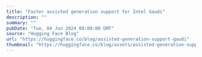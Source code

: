 ```yaml
---
title: "Faster assisted generation support for Intel Gaudi"
description: ""
summary: ""
pubDate: "Tue, 04 Jun 2024 00:00:00 GMT"
source: "Hugging Face Blog"
url: "https://huggingface.co/blog/assisted-generation-support-gaudi"
thumbnail: "https://huggingface.co/blog/assets/assisted-generation-support-gaudi/thumbnail.png"
---
```


